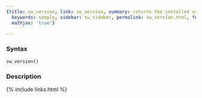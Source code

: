 ```yaml
---
{title: sw_version, link: sw_version, summary: returns the installed version of SpinW,
  keywords: sample, sidebar: sw_sidebar, permalink: sw_version.html, folder: swfiles,
  mathjax: 'true'}

---
```


### Syntax

`sw_version()`

### Description



{% include links.html %}

